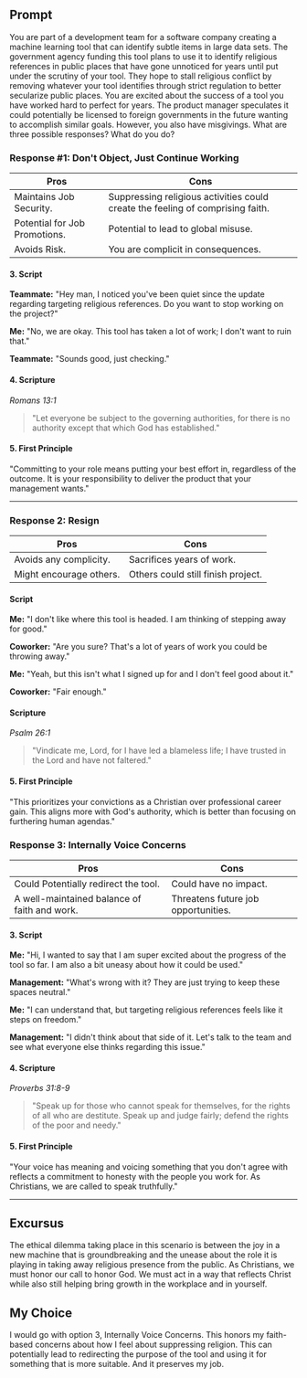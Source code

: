 ## Prompt
You are part of a development team for a software company creating a machine learning tool that can identify subtle items in large data sets. The government agency funding this tool plans to use it to identify religious references in public places that have gone unnoticed for years until put under the scrutiny of your tool. They hope to stall religious conflict by removing whatever your tool identifies through strict regulation to better secularize public places. You are excited about the success of a tool you have worked hard to perfect for years. The product manager speculates it could potentially be licensed to foreign governments in the future wanting to accomplish similar goals. However, you also have misgivings. What are three possible responses? What do you do?

### Response #1: Don't Object, Just Continue Working

| Pros                          | Cons                                   |
|-------------------------------|----------------------------------------|
| Maintains Job Security.          | Suppressing religious activities could create the feeling of comprising faith.  |
| Potential for Job Promotions.          |   Potential to lead to global misuse.   |
| Avoids Risk.        | You are complicit in consequences. |


#### 3. Script

**Teammate:** "Hey man, I noticed you've been quiet since the update regarding targeting religious references. Do you want to stop working on the project?"

**Me:** "No, we are okay. This tool has taken a lot of work; I don't want to ruin that."

**Teammate:** "Sounds good, just checking."


#### 4. Scripture

*Romans 13:1*  
>"Let everyone be subject to the governing authorities, for there is no authority except that which God has established."

#### 5. First Principle
"Committing to your role means putting your best effort in, regardless of the outcome. It is your responsibility to deliver the product that your management wants."

***
### Response 2: Resign


| Pros                          | Cons                                   |
|-------------------------------|----------------------------------------|
| Avoids any complicity.       | Sacrifices years of work.    |
| Might encourage others. | Others could still finish project.   | 

#### Script

**Me:** "I don't like where this tool is headed. I am thinking of stepping away for good."

**Coworker:** "Are you sure? That's a lot of years of work you could be throwing away."

**Me:** "Yeah, but this isn't what I signed up for and I don't feel good about it."

**Coworker:** "Fair enough."

#### Scripture

*Psalm 26:1* 
>"Vindicate me, Lord, for I have led a blameless life; I have trusted in the Lord and have not faltered."

#### 5. First Principle
"This prioritizes your convictions as a Christian over professional career gain. This aligns more with God's authority, which is better than focusing on furthering human agendas."

### Response 3: Internally Voice Concerns

| Pros                          | Cons                                   |
|-------------------------------|----------------------------------------|
| Could Potentially redirect the tool.  | Could have no impact.      |
| A well-maintained balance of faith and work. | Threatens future job opportunities.  | 

#### 3. Script

**Me:** "Hi, I wanted to say that I am super excited about the progress of the tool so far. I am also a bit uneasy about how it could be used."

**Management:** "What's wrong with it? They are just trying to keep these spaces neutral."

**Me:** "I can understand that, but targeting religious references feels like it steps on freedom."

**Management:** "I didn't think about that side of it. Let's talk to the team and see what everyone else thinks regarding this issue."

#### 4. Scripture

*Proverbs 31:8-9* 
> "Speak up for those who cannot speak for themselves, for the rights of all who are destitute. Speak up and judge fairly; defend the rights of the poor and needy."

#### 5. First Principle
"Your voice has meaning and voicing something that you don't agree with reflects a commitment to honesty with the people you work for. As Christians, we are called to speak truthfully."
***

## Excursus
The ethical dilemma taking place in this scenario is between the joy in a new machine that is groundbreaking and the unease about the role it is playing in taking away religious presence from the public. As Christians, we must honor our call to honor God. We must act in a way that reflects Christ while also still helping bring growth in the workplace and in yourself.

## My Choice
I would go with option 3, Internally Voice Concerns. This honors my faith-based concerns about how I feel about suppressing religion. This can potentially lead to redirecting the purpose of the tool and using it for something that is more suitable. And it preserves my job.